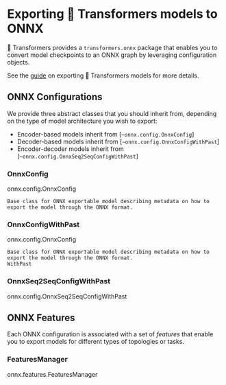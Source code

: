 <!--Copyright 2020 The HuggingFace Team. All rights reserved.

Licensed under the Apache License, Version 2.0 (the "License"); you may not use this file except in compliance with
the License. You may obtain a copy of the License at

http://www.apache.org/licenses/LICENSE-2.0

Unless required by applicable law or agreed to in writing, software distributed under the License is distributed on
an "AS IS" BASIS, WITHOUT WARRANTIES OR CONDITIONS OF ANY KIND, either express or implied. See the License for the
specific language governing permissions and limitations under the License.

⚠️ Note that this file is in Markdown but contain specific syntax for our doc-builder (similar to MDX) that may not be
rendered properly in your Markdown viewer.

-->

# Exporting 🤗 Transformers models to ONNX

🤗 Transformers provides a `transformers.onnx` package that enables you to
convert model checkpoints to an ONNX graph by leveraging configuration objects.

See the [guide](../serialization) on exporting 🤗 Transformers models for more
details.

## ONNX Configurations

We provide three abstract classes that you should inherit from, depending on the
type of model architecture you wish to export:

* Encoder-based models inherit from [`~onnx.config.OnnxConfig`]
* Decoder-based models inherit from [`~onnx.config.OnnxConfigWithPast`]
* Encoder-decoder models inherit from [`~onnx.config.OnnxSeq2SeqConfigWithPast`]

### OnnxConfig

onnx.config.OnnxConfig

    Base class for ONNX exportable model describing metadata on how to export the model through the ONNX format.
    

### OnnxConfigWithPast

onnx.config.OnnxConfig

    Base class for ONNX exportable model describing metadata on how to export the model through the ONNX format.
    WithPast

### OnnxSeq2SeqConfigWithPast

onnx.config.OnnxSeq2SeqConfigWithPast

## ONNX Features

Each ONNX configuration is associated with a set of _features_ that enable you
to export models for different types of topologies or tasks.

### FeaturesManager

onnx.features.FeaturesManager

